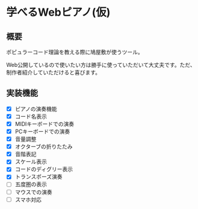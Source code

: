 # 学べるWebピアノ(仮)

## 概要
ポピュラーコード理論を教える際に鳩屋敷が使うツール。

Web公開しているので使いたい方は勝手に使っていただいて大丈夫です。ただ、制作者紹介していただけると喜びます。

## 実装機能
- [x] ピアノの演奏機能
- [x] コード名表示
- [x] MIDIキーボードでの演奏
- [x] PCキーボードでの演奏
- [x] 音量調整
- [x] オクターブの折りたたみ
- [x] 音階表記
- [x] スケール表示
- [x] コードのディグリー表示
- [x] トランスポーズ演奏
- [ ] 五度圏の表示
- [ ] マウスでの演奏
- [ ] スマホ対応
